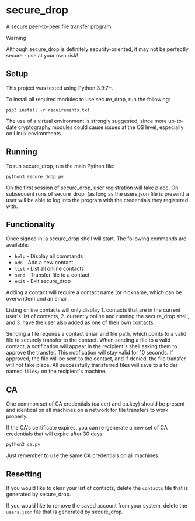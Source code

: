 # secure_drop

A secure peer-to-peer file transfer program.

> [!WARNING]
> Although secure_drop is definitely security-oriented, it may not be perfectly secure - use at your own risk!

## Setup

This project was tested using Python 3.9.7+.

To install all required modules to use secure_drop, run the following:

`pip3 install -r requirements.txt`

The use of a virtual environment is strongly suggested, since more up-to-date cryptography modules could cause issues at the OS level, especially on Linux environments.

## Running

To run secure_drop, run the main Python file:

`python3 secure_drop.py`

On the first session of secure_drop, user registration will take place. On subsequent runs of secure_drop, (as long as the users.json file is present) a user will be able to log into the program with the credentials they registered with.

## Functionality

Once signed in, a secure_drop shell will start. The following commands are available:

- `help` - Display all commands
- `add` - Add a new contact
- `list` - List all online contacts
- `send` - Transfer file to a contact
- `exit` - Exit secure_drop

Adding a contact will require a contact name (or nickname, which can be overwritten) and an email.

Listing online contacts will only display 1. contacts that are in the current user's list of contacts, 2. currently online and running the secure_drop shell, and 3. have the user also added as one of their own contacts.

Sending a file requires a contact email and file path, which points to a valid file to securely transfer to the contact. When sending a file to a valid contact, a notification will appear in the recipient's shell asking them to approve the transfer. This notification will stay valid for 10 seconds. If approved, the file will be sent to the contact, and if denied, the file transfer will not take place. All successfully transferred files will save to a folder named `files/` on the recipient's machine.

## CA

One common set of CA credentials (ca.cert and ca.key) should be present and identical on all machines on a network for file transfers to work properly.

If the CA's certificate expires, you can re-generate a new set of CA credentials that will expire after 30 days:

`python3 ca.py`

Just remember to use the same CA credentials on all machines.

## Resetting

If you would like to clear your list of contacts, delete the `contacts` file that is generated by secure_drop.

If you would like to remove the saved account from your system, delete the `users.json` file that is generated by secure_drop.
